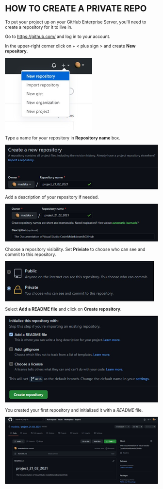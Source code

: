 # **HOW TO CREATE A PRIVATE REPO** 

To put your project up on your GitHub Enterprise Server, you'll need to create a repository for it to live in. 

Go to https://github.com/ and log in to your account. 

In the upper-right corner click on + < plus sign > and create **New repository**. 

![Alt Text ](./images/new_repo.jpg)

Type a name for your repository in **Repository name** box. 

![Alt Text ](./images/repo_name.jpg)

Add a description of your repository if needed. 

![Alt Text ](./images/screenshot_1.jpg)

Choose a repository visibility. Set **Priviate** to choose who can see and commit to this repository.

![Alt Text ](./images/private.jpg)

Select **Add a README file** and click on **Create repository**.  

![Alt Text ](./images/create.jpg)

You created your first repository and initialized it with a *README* file. 

![Alt Text ](./images/screenshot_2.jpg) 
